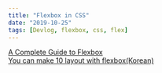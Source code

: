 ```yaml
---
title: "Flexbox in CSS"
date: "2019-10-25"
tags: [Devlog, flexbox, css, flex]
---
```


[A Complete Guide to Flexbox](https://css-tricks.com/snippets/css/a-guide-to-flexbox/)  
[You can make 10 layout with flexbox(Korean)](https://d2.naver.com/helloworld/8540176)
